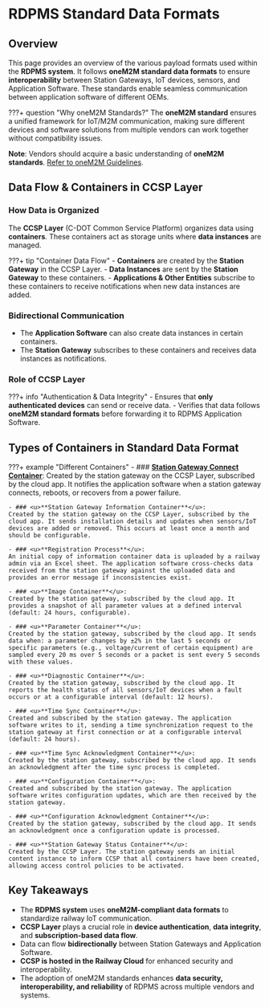 # RDPMS Standard Data Formats

## Overview
This page provides an overview of the various payload formats used within the **RDPMS system**. It follows **oneM2M standard data formats** to ensure **interoperability** between Station Gateways, IoT devices, sensors, and Application Software. These standards enable seamless communication between application software of different OEMs.

???+ question "Why oneM2M Standards?"
    The **oneM2M standard** ensures a unified framework for IoT/M2M communication, making sure different devices and software solutions from multiple vendors can work together without compatibility issues.

**Note**: Vendors should acquire a basic understanding of **oneM2M standards**. [Refer to oneM2M Guidelines](https://coi.cdot.in/docs/oneM2MGuideline.html).

## Data Flow & Containers in CCSP Layer

### How Data is Organized
The **CCSP Layer** (C-DOT Common Service Platform) organizes data using **containers**. These containers act as storage units where **data instances** are managed.

???+ tip "Container Data Flow"
    - **Containers** are created by the **Station Gateway** in the CCSP Layer.
    - **Data Instances** are sent by the **Station Gateway** to these containers.
    - **Applications & Other Entities** subscribe to these containers to receive notifications when new data instances are added.

### Bidirectional Communication
- The **Application Software** can also create data instances in certain containers.
- The **Station Gateway** subscribes to these containers and receives data instances as notifications.

### Role of CCSP Layer

???+ info "Authentication & Data Integrity"
    - Ensures that **only authenticated devices** can send or receive data.
    - Verifies that data follows **oneM2M standard formats** before forwarding it to RDPMS Application Software.

## Types of Containers in Standard Data Format

???+ example "Different Containers"
    - ### <u>**Station Gateway Connect Container**</u>: 
    Created by the station gateway on the CCSP Layer, subscribed by the cloud app. It notifies the application software when a station gateway connects, reboots, or recovers from a power failure.

    - ### <u>**Station Gateway Information Container**</u>: 
    Created by the station gateway on the CCSP Layer, subscribed by the cloud app. It sends installation details and updates when sensors/IoT devices are added or removed. This occurs at least once a month and should be configurable.

    - ### <u>**Registration Process**</u>: 
    An initial copy of information container data is uploaded by a railway admin via an Excel sheet. The application software cross-checks data received from the station gateway against the uploaded data and provides an error message if inconsistencies exist.

    - ### <u>**Image Container**</u>: 
    Created by the station gateway, subscribed by the cloud app. It provides a snapshot of all parameter values at a defined interval (default: 24 hours, configurable).

    - ### <u>**Parameter Container**</u>: 
    Created by the station gateway, subscribed by the cloud app. It sends data when: a parameter changes by ±2% in the last 5 seconds or specific parameters (e.g., voltage/current of certain equipment) are sampled every 20 ms over 5 seconds or a packet is sent every 5 seconds with these values.

    - ### <u>**Diagnostic Container**</u>: 
    Created by the station gateway, subscribed by the cloud app. It reports the health status of all sensors/IoT devices when a fault occurs or at a configurable interval (default: 12 hours).

    - ### <u>**Time Sync Container**</u>: 
    Created and subscribed by the station gateway. The application software writes to it, sending a time synchronization request to the station gateway at first connection or at a configurable interval (default: 24 hours).

    - ### <u>**Time Sync Acknowledgment Container**</u>: 
    Created by the station gateway, subscribed by the cloud app. It sends an acknowledgment after the time sync process is completed.

    - ### <u>**Configuration Container**</u>: 
    Created and subscribed by the station gateway. The application software writes configuration updates, which are then received by the station gateway.

    - ### <u>**Configuration Acknowledgment Container**</u>: 
    Created by the station gateway, subscribed by the cloud app. It sends an acknowledgment once a configuration update is processed.

    - ### <u>**Station Gateway Status Container**</u>: 
    Created by the CCSP Layer. The station gateway sends an initial content instance to inform CCSP that all containers have been created, allowing access control policies to be activated.

## Key Takeaways
- The **RDPMS system** uses **oneM2M-compliant data formats** to standardize railway IoT communication.
- **CCSP Layer** plays a crucial role in **device authentication**, **data integrity**, and **subscription-based data flow**.
- Data can flow **bidirectionally** between Station Gateways and Application Software.
- **CCSP is hosted in the Railway Cloud** for enhanced security and interoperability.
- The adoption of oneM2M standards enhances **data security, interoperability, and reliability** of RDPMS across multiple vendors and systems.
